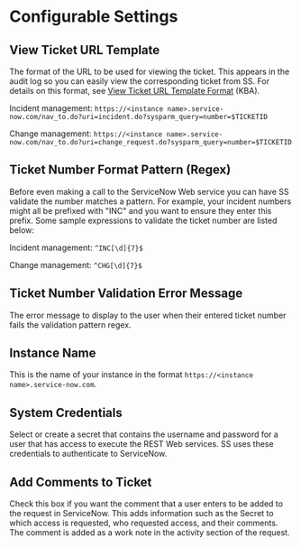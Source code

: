 [title]: # (Configurable Settings)
[tags]: # (ServiceNow)
[priority]: # (30)

# Configurable Settings

## View Ticket URL Template

The format of the URL to be used for viewing the ticket. This appears in the audit log so you can easily view the corresponding ticket from SS. For details on this format, see [View Ticket URL Template Format](https://updates.thycotic.net/links.ashx?ViewTicketUrlExplanation) (KBA).

Incident management: `https://<instance name>.service-now.com/nav_to.do?uri=incident.do?sysparm_query=number=$TICKETID`

Change management: `https://<instance name>.service-now.com/nav_to.do?uri=change_request.do?sysparm_query=number=$TICKETID`

## Ticket Number Format Pattern (Regex)

Before even making a call to the ServiceNow Web service you can have SS validate the number matches a pattern. For example, your incident numbers might all be prefixed with "INC" and you want to ensure they enter this prefix. Some sample expressions to validate the ticket number are listed below:

Incident management: `^INC[\d]{7}$`

Change management: `^CHG[\d]{7}$`

## Ticket Number Validation Error Message

The error message to display to the user when their entered ticket number fails the validation pattern regex.

## Instance Name

This is the name of your instance in the format `https://<instance name>.service-now.com`. 

## System Credentials

Select or create a secret that contains the username and password for a user that has access to execute the REST Web services. SS uses these credentials to authenticate to ServiceNow.

## Add Comments to Ticket

Check this box if you want the comment that a user enters to be added to the request in ServiceNow. This adds information such as the Secret to which access is requested, who requested access, and their comments. The comment is added as a work note in the activity section of the request.
